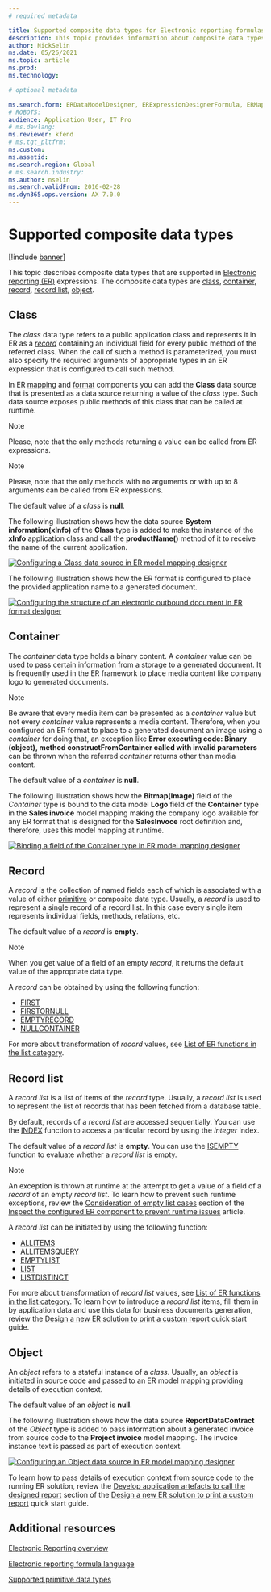 ```yaml
---
# required metadata

title: Supported composite data types for Electronic reporting formulas
description: This topic provides information about composite data types that asre supported in Electronic reporting (ER) formulas.
author: NickSelin
ms.date: 05/26/2021
ms.topic: article
ms.prod: 
ms.technology: 

# optional metadata

ms.search.form: ERDataModelDesigner, ERExpressionDesignerFormula, ERMappedFormatDesigner, ERModelMappingDesigner
# ROBOTS: 
audience: Application User, IT Pro
# ms.devlang: 
ms.reviewer: kfend
# ms.tgt_pltfrm: 
ms.custom: 
ms.assetid: 
ms.search.region: Global
# ms.search.industry: 
ms.author: nselin
ms.search.validFrom: 2016-02-28
ms.dyn365.ops.version: AX 7.0.0
---
```


# Supported composite data types

[!include [banner](../includes/banner.md)]

This topic describes composite data types that are supported in [Electronic reporting (ER)](general-electronic-reporting.md) expressions. The composite data types are [class](#class), [container](#container), [record](#record), [record list](#record-list), [object](#object).

## <a name="class"></a>Class

The *class* data type refers to a public application class and represents it in ER as a [*record*](#record) containing an individual field for every public method of the referred class. When the call of such a method is parameterized, you must also specify the required arguments of appropriate types in an ER expression that is configured to call such method. 

In ER [mapping](general-electronic-reporting.md#data-model-and-model-mapping-components) and [format](general-electronic-reporting.md#FormatComponentOutbound) components you can add the **Class** data source that is presented as a data source returning a value of the *class* type. Such data source exposes public methods of this class that can be called at runtime.

>[!NOTE]
> Please, note that the only methods returning a value can be called from ER expressions.

>[!NOTE]
> Please, note that the only methods with no arguments or with up to 8 arguments can be called from ER expressions.

The default value of a *class* is **null**.

The following illustration shows how the data source **System information(xInfo)** of the **Class** type is added to make the instance of the **xInfo** application class and call the **productName()** method of it to receive the name of the current application.

[![Configuring a Class data source in ER model mapping designer](./media/er-formula-supported-data-types-composite-class1.gif)](./media/er-formula-supported-data-types-composite-class1.gif)

The following illustration shows how the ER format is configured to place the provided application name to a generated document.

[![Configuring the structure of an electronic outbound document in ER format designer](./media/er-formula-supported-data-types-composite-class2.png)](./media/er-formula-supported-data-types-composite-class2.png)

## <a name="container"></a>Container

The *container* data type holds a binary content. A *container* value can be used to pass certain information from a storage to a generated document. It is frequently used in the ER framework to place media content like company logo to generated documents. 

> [!NOTE]
> Be aware that every media item can be presented as a *container* value but not every *container* value represents a media content. Therefore, when you configured an ER format to place to a generated document an image using a *container* for doing that, an exception like **Error executing code: Binary (object), method constructFromContainer called with invalid parameters** can be thrown when the referred *container* returns other than media content.

The default value of a *container* is **null**.

The following illustration shows how the **Bitmap(Image)** field of the *Container* type is bound to the data model **Logo** field of the **Container** type in the **Sales invoice** model mapping making the company logo available for any ER format that is designed for the **SalesInvoce** root definition and, therefore, uses this model mapping at runtime.

[![Binding a field of the Container type in ER model mapping designer](./media/er-formula-supported-data-types-composite-container.png)](./media/er-formula-supported-data-types-composite-container.png)

## <a name="record"></a>Record

A *record* is the collection of named fields each of which is associated with a value of either [primitive](er-formula-supported-data-types-primitive.md) or composite data type. Usually, a *record* is used to represent a single record of a record list. In this case every single item represents individual fields, methods, relations, etc.

The default value of a *record* is **empty**.

>[!NOTE]
> When you get value of a field of an empty *record*, it returns the default value of the appropriate data type.

A *record* can be obtained by using the following function:

-   [FIRST](er-functions-list-first.md)
-   [FIRSTORNULL](er-functions-list-firstornull.md)
-   [EMPTYRECORD](er-functions-record-emptyrecord.md)
-   [NULLCONTAINER](er-functions-record-nullcontainer.md)

For more about transformation of *record* values, see [List of ER functions in the list category](er-functions-category-list.md).

## <a name="record-list"></a>Record list

A *record list* is a list of items of the *record* type. Usually, a *record list* is used to represent the list of records that has been fetched from a database table. 

By default, records of a *record list* are accessed sequentially. You can use the [INDEX](er-functions-list-index.md) function to access a particular record by using the *integer* index.

The default value of a *record list* is **empty**. You can use the [ISEMPTY](/er-functions-list-isempty.md) function to evaluate whether a *record list* is empty.

>[!NOTE]
> An exception is thrown at runtime at the attempt to get a value of a field of a *record* of an empty *record list*. To learn how to prevent such runtime exceptions, review the [Consideration of empty list cases](er-components-inspections.md#i9) section of the [Inspect the configured ER component to prevent runtime issues](er-components-inspections.md) article.

A *record list* can be initiated by using the following function:

-   [ALLITEMS](er-functions-list-allitems.md)
-   [ALLITEMSQUERY](er-functions-list-allitemsquery.md)
-   [EMPTYLIST](er-functions-list-emptylist.md)
-   [LIST](er-functions-list-list.md)
-   [LISTDISTINCT](er-functions-list-listdistinct.md)

For more about transformation of *record list* values, see [List of ER functions in the list category](er-functions-category-list.md). To learn how to introduce a *record list* items, fill them in by application data and use this data for business documents generation, review the [Design a new ER solution to print a custom report](er-quick-start1-new-solution.md) quick start guide.

## <a name="object"></a>Object

An *object* refers to a stateful instance of a *class*. Usually, an *object* is initiated in source code and passed to an ER model mapping providing details of execution context.

The default value of an *object* is **null**.

The following illustration shows how the data source **ReportDataContract** of the *Object* type is added to pass information about a generated invoice from source code to the **Project invoice** model mapping. The invoice instance text is passed as part of execution context. 

[![Configuring an Object data source in ER model mapping designer](./media/er-formula-supported-data-types-composite-object.gif)](./media/er-formula-supported-data-types-composite-object.gif)

To learn how to pass details of execution context from source code to the running ER solution, review the [Develop application artefacts to call the designed report](er-quick-start1-new-solution.md#DevelopCustomCode) section of the [Design a new ER solution to print a custom report](er-quick-start1-new-solution.md) quick start guide.

## Additional resources

[Electronic Reporting overview](general-electronic-reporting.md)

[Electronic reporting formula language](er-formula-language.md)

[Supported primitive data types](er-formula-supported-data-types-primitive.md)
